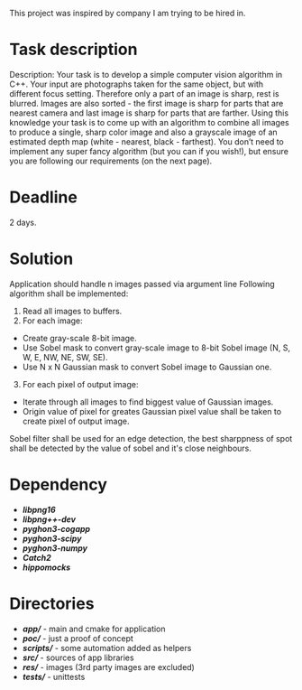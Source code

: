 This project was inspired by company I am trying to be hired in.

Task description
================

  Description: Your task is to develop a simple computer vision algorithm in
  C++. Your input are photographs taken for the same object, but with
  different focus setting. Therefore only a part of an image is sharp, rest is
  blurred.
  Images are also sorted - the first image is sharp for parts that are nearest
  camera and last image is sharp for parts that are farther.
  Using this knowledge your task is to come up with an algorithm to combine
  all images to produce a single, sharp color image and also a grayscale
  image of an estimated depth map (white - nearest, black - farthest).
  You don’t need to implement any super fancy algorithm (but you can if you
  wish!), but ensure you are following our requirements (on the next page).

Deadline
========

  2 days.

Solution
========

Application should handle n images passed via argument line
Following algorithm shall be implemented:
1. Read all images to buffers.
2. For each image:
+ Create gray-scale 8-bit image.
+ Use Sobel mask to convert gray-scale image to 8-bit Sobel image (N, S, W, E, NW, NE, SW, SE).
+ Use N x N Gaussian mask to convert Sobel image to Gaussian one.
3. For each pixel of output image:
+ Iterate through all images to find biggest value of Gaussian images.
+ Origin value of pixel for greates Gaussian pixel value shall be taken to create pixel of output image.

Sobel filter shall be used for an edge detection, the best sharppness of spot shall be detected by the value of sobel and it's close neighbours.

Dependency
==========

* ***libpng16***
* ***libpng++-dev***
* ***pyghon3-cogapp***
* ***pyghon3-scipy***
* ***pyghon3-numpy***
* ***Catch2***
* ***hippomocks***

Directories
===========

* ***app/*** - main and cmake for application
* ***poc/*** - just a proof of concept
* ***scripts/*** - some automation added as helpers
* ***src/*** - sources of app libraries
* ***res/*** - images (3rd party images are excluded)
* ***tests/*** - unittests


